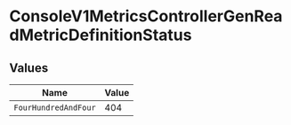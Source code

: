 # ConsoleV1MetricsControllerGenReadMetricDefinitionStatus


## Values

| Name                 | Value                |
| -------------------- | -------------------- |
| `FourHundredAndFour` | 404                  |